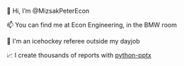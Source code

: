 👋 Hi, I’m @MizsakPeterEcon

📫 You can find me at Econ Engineering, in the BMW room

🏒 I'm an icehockey referee outside my dayjob

📈 I create thousands of reports with [python-pptx](https://github.com/scanny/python-pptx)




<!---
MizsakPeterEcon/MizsakPeterEcon is a ✨ special ✨ repository because its `README.md` (this file) appears on your GitHub profile.
You can click the Preview link to take a look at your changes.
--->
